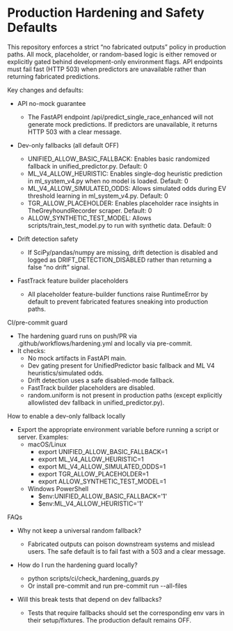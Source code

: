 # Production Hardening and Safety Defaults

This repository enforces a strict “no fabricated outputs” policy in production paths. All mock, placeholder, or random-based logic is either removed or explicitly gated behind development-only environment flags. API endpoints must fail fast (HTTP 503) when predictors are unavailable rather than returning fabricated predictions.

Key changes and defaults:

- API no-mock guarantee
  - The FastAPI endpoint /api/predict_single_race_enhanced will not generate mock predictions. If predictors are unavailable, it returns HTTP 503 with a clear message.

- Dev-only fallbacks (all default OFF)
  - UNIFIED_ALLOW_BASIC_FALLBACK: Enables basic randomized fallback in unified_predictor.py. Default: 0
  - ML_V4_ALLOW_HEURISTIC: Enables single-dog heuristic prediction in ml_system_v4.py when no model is loaded. Default: 0
  - ML_V4_ALLOW_SIMULATED_ODDS: Allows simulated odds during EV threshold learning in ml_system_v4.py. Default: 0
  - TGR_ALLOW_PLACEHOLDER: Enables placeholder race insights in TheGreyhoundRecorder scraper. Default: 0
  - ALLOW_SYNTHETIC_TEST_MODEL: Allows scripts/train_test_model.py to run with synthetic data. Default: 0

- Drift detection safety
  - If SciPy/pandas/numpy are missing, drift detection is disabled and logged as DRIFT_DETECTION_DISABLED rather than returning a false “no drift” signal.

- FastTrack feature builder placeholders
  - All placeholder feature-builder functions raise RuntimeError by default to prevent fabricated features sneaking into production paths.

CI/pre-commit guard

- The hardening guard runs on push/PR via .github/workflows/hardening.yml and locally via pre-commit.
- It checks:
  - No mock artifacts in FastAPI main.
  - Dev gating present for UnifiedPredictor basic fallback and ML V4 heuristics/simulated odds.
  - Drift detection uses a safe disabled-mode fallback.
  - FastTrack builder placeholders are disabled.
  - random.uniform is not present in production paths (except explicitly allowlisted dev fallback in unified_predictor.py).

How to enable a dev-only fallback locally

- Export the appropriate environment variable before running a script or server. Examples:
  - macOS/Linux
    - export UNIFIED_ALLOW_BASIC_FALLBACK=1
    - export ML_V4_ALLOW_HEURISTIC=1
    - export ML_V4_ALLOW_SIMULATED_ODDS=1
    - export TGR_ALLOW_PLACEHOLDER=1
    - export ALLOW_SYNTHETIC_TEST_MODEL=1
  - Windows PowerShell
    - $env:UNIFIED_ALLOW_BASIC_FALLBACK='1'
    - $env:ML_V4_ALLOW_HEURISTIC='1'

FAQs

- Why not keep a universal random fallback?
  - Fabricated outputs can poison downstream systems and mislead users. The safe default is to fail fast with a 503 and a clear message.

- How do I run the hardening guard locally?
  - python scripts/ci/check_hardening_guards.py
  - Or install pre-commit and run pre-commit run --all-files

- Will this break tests that depend on dev fallbacks?
  - Tests that require fallbacks should set the corresponding env vars in their setup/fixtures. The production default remains OFF.

